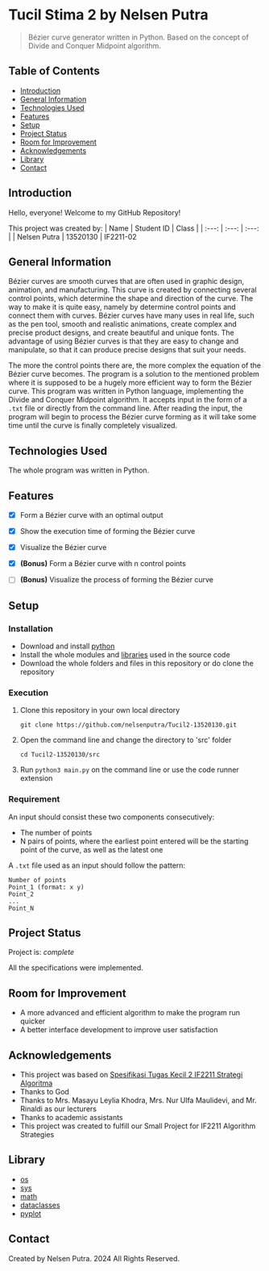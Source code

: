 # Tucil Stima 2 by Nelsen Putra
> Bézier curve generator written in Python. Based on the concept of Divide and Conquer Midpoint algorithm.


## Table of Contents
* [Introduction](#introduction)
* [General Information](#general-information)
* [Technologies Used](#technologies-used)
* [Features](#features)
* [Setup](#setup)
* [Project Status](#project-status)
* [Room for Improvement](#room-for-improvement)
* [Acknowledgements](#acknowledgements)
* [Library](#library)
* [Contact](#contact)


## Introduction
Hello, everyone! Welcome to my GitHub Repository!

This project was created by:
| Name | Student ID | Class |
| :---: | :---: | :---: |
| Nelsen Putra | 13520130 | IF2211-02


## General Information
Bézier curves are smooth curves that are often used in graphic design, animation, and manufacturing. This curve is created by connecting several control points, which determine the shape and direction of the curve. The way to make it is quite easy, namely by determine control points and connect them with curves. Bézier curves have many uses in real life, such as the pen tool, smooth and realistic animations, create complex and precise product designs, and create beautiful and unique fonts. The advantage of using Bézier curves is that they are easy to change and manipulate, so that it can produce precise designs that suit your needs.

The more the control points there are, the more complex the equation of the Bézier curve becomes. The program is a solution to the mentioned problem where it is supposed to be a hugely more efficient way to form the Bézier curve. This program was written in Python language, implementing the Divide and Conquer Midpoint algorithm. It accepts input in the form of a `.txt` file or directly from the command line. After reading the input, the program will begin to process the Bézier curve forming as it will take some time until the curve is finally completely visualized.


## Technologies Used
The whole program was written in Python.


## Features
- [x] Form a Bézier curve with an optimal output
- [x] Show the execution time of forming the Bézier curve
- [x] Visualize the Bézier curve
- [x] **(Bonus)** Form a Bézier curve with n control points
- [ ] **(Bonus)** Visualize the process of forming the Bézier curve


## Setup
### Installation
- Download and install [python](https://www.python.org/downloads/)
- Install the whole modules and [libraries](#library) used in the source code
- Download the whole folders and files in this repository or do clone the repository

### Execution
1. Clone this repository in your own local directory

    `git clone https://github.com/nelsenputra/Tucil2-13520130.git`

2. Open the command line and change the directory to 'src' folder

    `cd Tucil2-13520130/src`
    
3. Run `python3 main.py` on the command line or use the code runner extension

### Requirement
An input should consist these two components consecutively:
- The number of points
- N pairs of points, where the earliest point entered will be the starting point of the curve, as well as the latest one

A `.txt` file used as an input should follow the pattern:
```
Number of points
Point_1 (format: x y)
Point_2
...
Point_N
```

## Project Status
Project is: _complete_

All the specifications were implemented.


## Room for Improvement
- A more advanced and efficient algorithm to make the program run quicker
- A better interface development to improve user satisfaction


## Acknowledgements
- This project was based on [Spesifikasi Tugas Kecil 2 IF2211 Strategi Algoritma](https://informatika.stei.itb.ac.id/~rinaldi.munir/Stmik/2023-2024/Tucil2-2024.pdf)
- Thanks to God
- Thanks to Mrs. Masayu Leylia Khodra, Mrs. Nur Ulfa Maulidevi, and Mr. Rinaldi as our lecturers
- Thanks to academic assistants
- This project was created to fulfill our Small Project for IF2211 Algorithm Strategies


## Library
- [os](https://docs.python.org/3/library/os.html)
- [sys](https://docs.python.org/3/library/sys.html)
- [math](https://docs.python.org/3/library/math.html)
- [dataclasses](https://docs.python.org/3/library/dataclasses.html)
- [pyplot](https://www.w3schools.com/python/matplotlib_pyplot.asp)


## Contact
Created by Nelsen Putra. 2024 All Rights Reserved.
